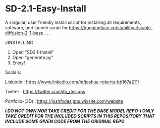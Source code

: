 # SD-2.1-Easy-Install
A singular, user friendly install script for installing all requirements, software, and launch script for https://huggingface.co/stabilityai/stable-diffusion-2-1-base
.
.
.

#INSTALLING
1. Open "SD2.1-Install"
2. Open "generate.py"
3. Enjoy!

Socials:

Linkedin : https://www.linkedin.com/in/joshua-roberts-bb167a211/

Twitter : https://twitter.com/jfx_designs

Portfolio-(3D) : https://joshfxdesigns.wixsite.com/website

***I DO NOT OWN NOR TAKE CREDIT FOR THE BASE MODEL REPO-I ONLY TAKE CREDIT FOR THE INCLUDED SCRIPTS IN THIS REPOSITORY THAT INCLUDE SOME GIVEN CODE FROM THE ORIGINAL REPO***
